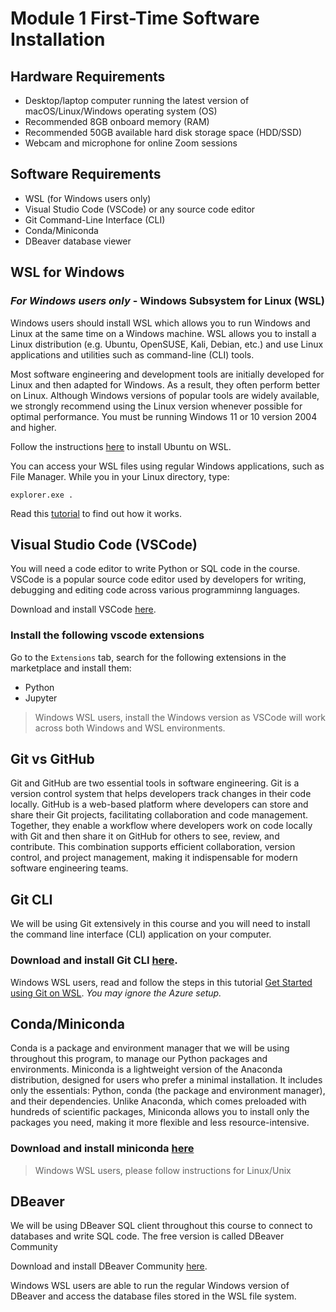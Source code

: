 # Module 1 First-Time Software Installation

## Hardware Requirements
- Desktop/laptop computer running the latest version of macOS/Linux/Windows operating system (OS)
- Recommended 8GB onboard memory (RAM)
- Recommended 50GB available hard disk storage space (HDD/SSD)
- Webcam and microphone for online Zoom sessions

## Software Requirements

- WSL (for Windows users only)
- Visual Studio Code (VSCode) or any source code editor
- Git Command-Line Interface (CLI)
- Conda/Miniconda
- DBeaver database viewer

## WSL for Windows

### *For Windows users only* - Windows Subsystem for Linux (WSL)

Windows users should install WSL which allows you to run Windows and Linux at the same time on a Windows machine. WSL allows you to install a Linux distribution (e.g. Ubuntu, OpenSUSE, Kali, Debian, etc.) and use Linux applications and utilities such as command-line (CLI) tools. 

Most software engineering and development tools are initially developed for Linux and then adapted for Windows. As a result, they often perform better on Linux. Although Windows versions of popular tools are widely available, we strongly recommend using the Linux version whenever possible for optimal performance.
You must be running Windows 11 or 10 version 2004 and higher. 

Follow the instructions [here](https://learn.microsoft.com/en-us/windows/wsl/install) to install Ubuntu on WSL.

You can access your WSL files using regular Windows applications, such as File Manager. While you in your Linux directory, type: 

`explorer.exe .`

Read this [tutorial](https://learn.microsoft.com/en-us/windows/wsl/filesystems) to find out how it works.

## Visual Studio Code (VSCode)

You will need a code editor to write Python or SQL code in the course. VSCode is a popular source code editor used by developers for writing, debugging and editing code across various programminng languages. 

Download and install VSCode [here](https://code.visualstudio.com/download).

### Install the following vscode extensions

Go to the `Extensions` tab, search for the following extensions in the marketplace and install them:

- Python
- Jupyter

> Windows WSL users, install the Windows version as VSCode will work across both Windows and WSL environments.

## Git vs GitHub

Git and GitHub are two essential tools in software engineering. Git is a version control system that helps developers track changes in their code locally. GitHub is a web-based platform where developers can store and share their Git projects, facilitating collaboration and code management. Together, they enable a workflow where developers work on code locally with Git and then share it on GitHub for others to see, review, and contribute. This combination supports efficient collaboration, version control, and project management, making it indispensable for modern software engineering teams.

## Git CLI

We will be using Git extensively in this course and you will need to install the command line interface (CLI) application on your computer.

### Download and install Git CLI [here](https://git-scm.com/downloads).

Windows WSL users, read and follow the steps in this tutorial [Get Started using Git on WSL](https://learn.microsoft.com/en-us/windows/wsl/tutorials/wsl-git). *You may ignore the Azure setup.*



## Conda/Miniconda

Conda is a package and environment manager that we will be using throughout this program, to manage our Python packages and environments. Miniconda is a lightweight version of the Anaconda distribution, designed for users who prefer a minimal installation. It includes only the essentials: Python, conda (the package and environment manager), and their dependencies. Unlike Anaconda, which comes preloaded with hundreds of scientific packages, Miniconda allows you to install only the packages you need, making it more flexible and less resource-intensive.

### Download and install miniconda [here](https://www.anaconda.com/docs/getting-started/miniconda/main)

> Windows WSL users, please follow instructions for Linux/Unix

## DBeaver

We will be using DBeaver SQL client throughout this course to connect to databases and write SQL code. The free version is called DBeaver Community 

Download and install DBeaver Community [here](https://dbeaver.io/download/).

Windows WSL users are able to run the regular Windows version of DBeaver and access the database files stored in the WSL file system.

